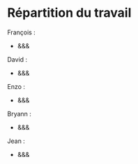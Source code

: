 # Répartition du travail

François :
- &&&

David : 
- &&&

Enzo :
- &&& 

Bryann :
- &&&

Jean : 
- &&&
